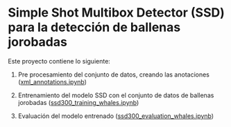 # Simple Shot Multibox Detector (SSD) para la detección de ballenas jorobadas

Este proyecto contiene lo siguiente:

1. Pre procesamiento del conjunto de datos, creando las anotaciones ([xml_annotations.ipynb](/xml_annotations.ipynb))

2. Entrenamiento del modelo SSD con el conjunto de datos de ballenas jorobadas ([ssd300_training_whales.ipynb](/ssd300_training_whales.ipynb))

3. Evaluación del modelo entrenado ([ssd300_evaluation_whales.ipynb](/ssd300_evaluation_whales.ipynb))